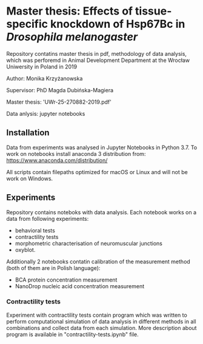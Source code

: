 # Master thesis: Effects of tissue-specific knockdown of Hsp67Bc in *Drosophila melanogaster*

Repository contatins master thesis in pdf, methodology of data analysis, which was perforemd in Animal Development Department at the Wrocław Uniwersity in Poland in 2019

Author: Monika Krzyżanowska

Supervisor: PhD Magda Dubińska-Magiera

Master thesis: 'UWr-25-270882-2019.pdf'

Data anlysis: jupyter notebooks

## Installation

Data from experiments was analysed in Jupyter Notebooks in Python 3.7. To work on notebooks install anaconda 3 distribution from: https://www.anaconda.com/distribution/

All scripts contain filepaths optimized for macOS or Linux and will not be work on Windows.

## Experiments

Repository contains noteboks with data analysis. Each notebook works on a data from following experiments:
- behavioral tests
- contractility tests
- morphometric characterisation of neuromuscular junctions
- oxyblot. 

Additionally 2 notebooks contatin calibration of the measurement method (both of them are in Polish language): 
- BCA protein concentration measurement
- NanoDrop nucleic acid concentration measurement


### Contractility tests

Experiment with contractility tests contain program which was written to perform computational simulation of data analysis in different methods in all combinations and collect data from each simulation. More description about program is available in "contractility-tests.ipynb" file. 
